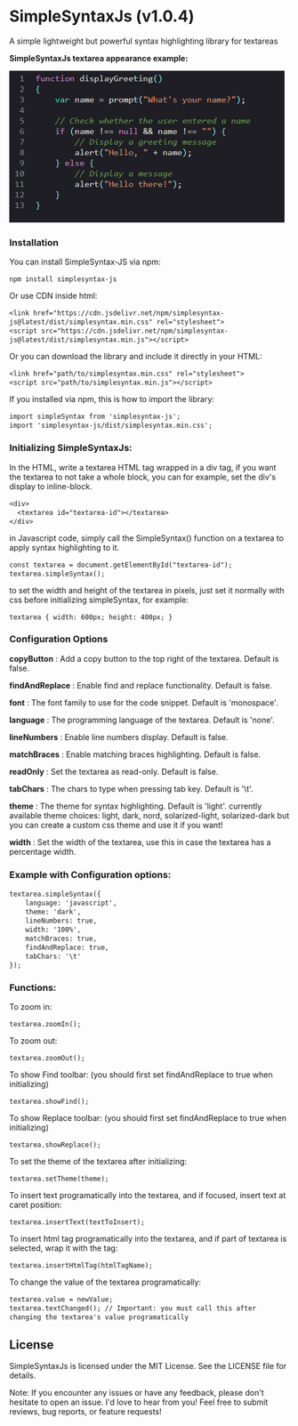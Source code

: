 # SimpleSyntaxJs (v1.0.4)
A simple lightweight but powerful syntax highlighting library for textareas

**SimpleSyntaxJs textarea appearance example:**

![Example Image](example.png)

### Installation

You can install SimpleSyntax-JS via npm:
```
npm install simplesyntax-js
```

Or use CDN inside html:
```
<link href="https://cdn.jsdelivr.net/npm/simplesyntax-js@latest/dist/simplesyntax.min.css" rel="stylesheet">
<script src="https://cdn.jsdelivr.net/npm/simplesyntax-js@latest/dist/simplesyntax.min.js"></script>
```

Or you can download the library and include it directly in your HTML:
```
<link href="path/to/simplesyntax.min.css" rel="stylesheet">
<script src="path/to/simplesyntax.min.js"></script>
```

If you installed via npm, this is how to import the library:
```
import simpleSyntax from 'simplesyntax-js';
import 'simplesyntax-js/dist/simplesyntax.min.css';
```

### Initializing SimpleSyntaxJs: 

In the HTML, write a textarea HTML tag wrapped in a div tag, if you want the textarea to not take a whole block, you can for example, set the div's display to inline-block.
```
<div>
  <textarea id="textarea-id"></textarea>
</div>
```
in Javascript code, simply call the SimpleSyntax() function on a textarea to apply syntax highlighting to it.
```
const textarea = document.getElementById("textarea-id");
textarea.simpleSyntax();
```
to set the width and height of the textarea in pixels, just set it normally with css before initializing simpleSyntax, for example:
```
textarea { width: 600px; height: 400px; }
```

### Configuration Options

**copyButton** : Add a copy button to the top right of the textarea. Default is false.

**findAndReplace** : Enable find and replace functionality. Default is false.

**font** : The font family to use for the code snippet. Default is 'monospace'.

**language** : The programming language of the textarea. Default is 'none'.

**lineNumbers** : Enable line numbers display. Default is false.

**matchBraces** : Enable matching braces highlighting. Default is false.

**readOnly** : Set the textarea as read-only. Default is false.

**tabChars** : The chars to type when pressing tab key. Default is '\t'.

**theme** : The theme for syntax highlighting. Default is 'light'.
currently available theme choices: light, dark, nord, solarized-light, solarized-dark
but you can create a custom css theme and use it if you want!

**width** : Set the width of the textarea, use this in case the textarea has a percentage width.

### Example with Configuration options:

```
textarea.simpleSyntax({
    language: 'javascript',
    theme: 'dark',
    lineNumbers: true,
    width: '100%',
    matchBraces: true,
    findAndReplace: true,
    tabChars: '\t'
});
```

### Functions:

To zoom in:
```
textarea.zoomIn();
```
To zoom out:
```
textarea.zoomOut();
```
To show Find toolbar: (you should first set findAndReplace to true when initializing)
```
textarea.showFind();
```
To show Replace toolbar: (you should first set findAndReplace to true when initializing)
```
textarea.showReplace();
```
To set the theme of the textarea after initializing:
```
textarea.setTheme(theme);
```
To insert text programatically into the textarea, and if focused, insert text at caret position:
```
textarea.insertText(textToInsert);
```
To insert html tag programatically into the textarea, and if part of textarea is selected, wrap it with the tag:
```
textarea.insertHtmlTag(htmlTagName);
```
To change the value of the textarea programatically:
```
textarea.value = newValue;
textarea.textChanged(); // Important: you must call this after changing the textarea's value programatically
```

## License

SimpleSyntaxJs is licensed under the MIT License. See the LICENSE file for details.

Note: If you encounter any issues or have any feedback, please don't hesitate to open an issue. I'd love to hear from you!
Feel free to submit reviews, bug reports, or feature requests!
